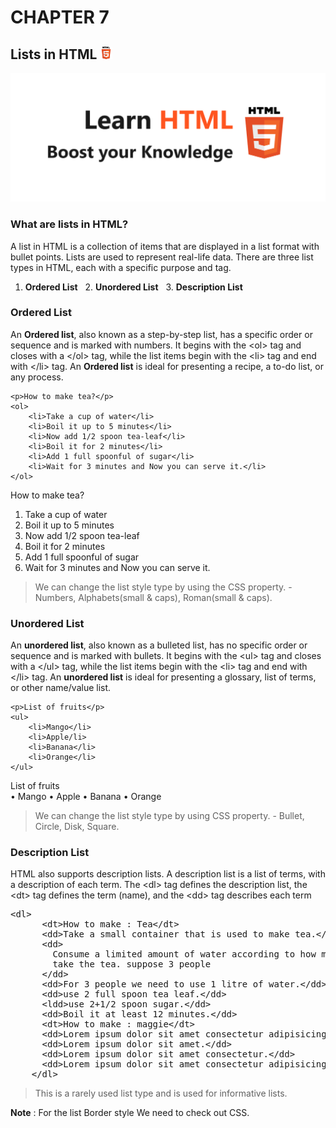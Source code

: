 # CHAPTER 7
## Lists in HTML <img src="https://github.com/Ninja-Vikash/Assets/blob/main/Asset%20Icon/htmlLogo.png" height="20px" />
![Banner](https://github.com/Ninja-Vikash/Assets/blob/main/HTML%20Assets/HTML.png)

### What are lists in HTML?
A list in HTML is a collection of items that are displayed in a list format with bullet points. Lists are used to represent real-life data. There are three list types in HTML, each with a specific purpose and tag.
1. **Ordered List** &nbsp; 2. **Unordered List** &nbsp; 3. **Description List**

### Ordered List
An **Ordered list**, also known as a step-by-step list, has a specific order or sequence and is marked with numbers. It begins with the &lt;ol&gt; tag and closes with a &lt;/ol&gt; tag, while the list items begin with the &lt;li&gt; tag and end with &lt;/li&gt; tag. An **Ordered list** is ideal for presenting a recipe, a to-do list, or any process.

```
<p>How to make tea?</p>
<ol>
    <li>Take a cup of water</li>
    <li>Boil it up to 5 minutes</li>
    <li>Now add 1/2 spoon tea-leaf</li>
    <li>Boil it for 2 minutes</li>
    <li>Add 1 full spoonful of sugar</li>
    <li>Wait for 3 minutes and Now you can serve it.</li>
</ol>
```
How to make tea?

1. Take a cup of water
2. Boil it up to 5 minutes
3. Now add 1/2 spoon tea-leaf
4. Boil it for 2 minutes
5. Add 1 full spoonful of sugar
6. Wait for 3 minutes and Now you can serve it.

> We can change the list style type by using the CSS property. - Numbers, Alphabets(small & caps), Roman(small & caps).

### Unordered List
An **unordered list**, also known as a bulleted list, has no specific order or sequence and is marked with bullets. It begins with the &lt;ul&gt; tag and closes with a &lt;/ul&gt; tag, while the list items begin with the &lt;li&gt; tag and end with &lt;/li&gt; tag. An **unordered list** is ideal for presenting a glossary, list of terms, or other name/value list.

```
<p>List of fruits</p>                              
<ul>
    <li>Mango</li>
    <li>Apple/li>
    <li>Banana</li>
    <li>Orange</li>
</ul>
```
List of fruits <br>
• Mango
• Apple
• Banana
• Orange

> We can change the list style type by using CSS property. - Bullet, Circle, Disk, Square.

### Description List
HTML also supports description lists.
A description list is a list of terms, with a description of each term.
The &lt;dl&gt; tag defines the description list, the &lt;dt&gt; tag defines the term (name), and the &lt;dd&gt; tag describes each term

<pre>
&lt;dl&gt;
      &lt;dt&gt;How to make : Tea&lt;/dt&gt;
      &lt;dd&gt;Take a small container that is used to make tea.&lt;/dd&gt;
      &lt;dd&gt;
        Consume a limited amount of water according to how many people want to
        take the tea. suppose 3 people
      &lt;/dd&gt;
      &lt;dd&gt;For 3 people we need to use 1 litre of water.&lt;/dd&gt;
      &lt;dd&gt;use 2 full spoon tea leaf.&lt;/dd&gt;
      &lt;ldd&gt;use 2+1/2 spoon sugar.&lt;/dd&gt;
      &lt;dd&gt;Boil it at least 12 minutes.&lt;/dd&gt;
      &lt;dt&gt;How to make : maggie&lt;/dt&gt;
      &lt;dd&gt;Lorem ipsum dolor sit amet consectetur adipisicing.&lt;/dd&gt;
      &lt;dd&gt;Lorem ipsum dolor sit amet.&lt;/dd&gt;
      &lt;dd&gt;Lorem ipsum dolor sit amet consectetur.&lt;/dd&gt;
      &lt;dd&gt;Lorem ipsum dolor sit amet consectetur adipisicing.&lt;/dd&gt;
    &lt;/dl&gt;
</pre>
> This is a rarely used list type and is used for informative lists. <br>

**Note** : For the list Border style We need to check out CSS.

